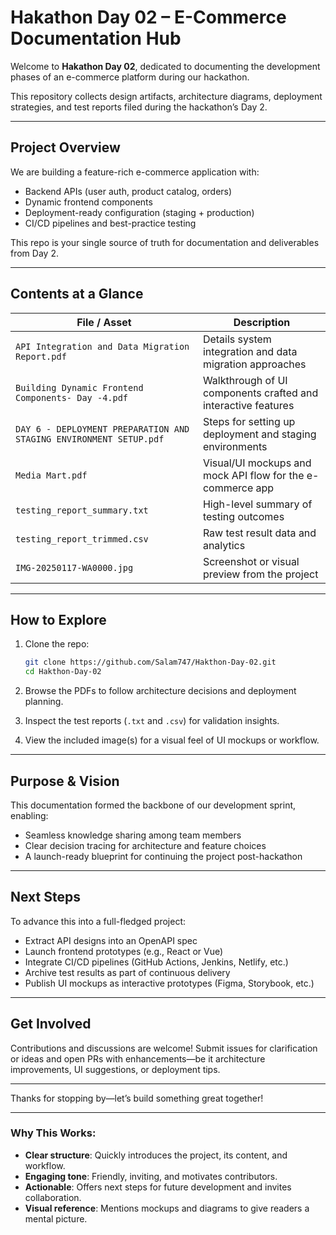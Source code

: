 # Hakathon Day 02 – E-Commerce Documentation Hub

Welcome to **Hakathon Day 02**, dedicated to documenting the development phases of an e-commerce platform during our hackathon.

This repository collects design artifacts, architecture diagrams, deployment strategies, and test reports filed during the hackathon’s Day 2.

---

##  Project Overview

We are building a feature-rich e-commerce application with:
- Backend APIs (user auth, product catalog, orders)
- Dynamic frontend components
- Deployment-ready configuration (staging + production)
- CI/CD pipelines and best-practice testing

This repo is your single source of truth for documentation and deliverables from Day 2.

---

##  Contents at a Glance

| File / Asset                                | Description                                                  |
|---------------------------------------------|--------------------------------------------------------------|
| `API Integration and Data Migration Report.pdf` | Details system integration and data migration approaches      |
| `Building Dynamic Frontend Components- Day -4.pdf` | Walkthrough of UI components crafted and interactive features |
| `DAY 6 - DEPLOYMENT PREPARATION AND STAGING ENVIRONMENT SETUP.pdf` | Steps for setting up deployment and staging environments     |
| `Media Mart.pdf`                            | Visual/UI mockups and mock API flow for the e-commerce app   |
| `testing_report_summary.txt`                | High-level summary of testing outcomes                        |
| `testing_report_trimmed.csv`                 | Raw test result data and analytics                           |
| `IMG-20250117-WA0000.jpg`                   | Screenshot or visual preview from the project                |

---

##  How to Explore

1. Clone the repo:
   ```bash
   git clone https://github.com/Salam747/Hakthon-Day-02.git
   cd Hakthon-Day-02

2. Browse the PDFs to follow architecture decisions and deployment planning.

3. Inspect the test reports (`.txt` and `.csv`) for validation insights.

4. View the included image(s) for a visual feel of UI mockups or workflow.

---

## Purpose & Vision

This documentation formed the backbone of our development sprint, enabling:

* Seamless knowledge sharing among team members
* Clear decision tracing for architecture and feature choices
* A launch-ready blueprint for continuing the project post-hackathon

---

## Next Steps

To advance this into a full-fledged project:

* Extract API designs into an OpenAPI spec
* Launch frontend prototypes (e.g., React or Vue)
* Integrate CI/CD pipelines (GitHub Actions, Jenkins, Netlify, etc.)
* Archive test results as part of continuous delivery
* Publish UI mockups as interactive prototypes (Figma, Storybook, etc.)

---

## Get Involved

Contributions and discussions are welcome! Submit issues for clarification or ideas and open PRs with enhancements—be it architecture improvements, UI suggestions, or deployment tips.

---

Thanks for stopping by—let’s build something great together!


---

###  Why This Works:
- **Clear structure**: Quickly introduces the project, its content, and workflow.
- **Engaging tone**: Friendly, inviting, and motivates contributors.
- **Actionable**: Offers next steps for future development and invites collaboration.
- **Visual reference**: Mentions mockups and diagrams to give readers a mental picture.


